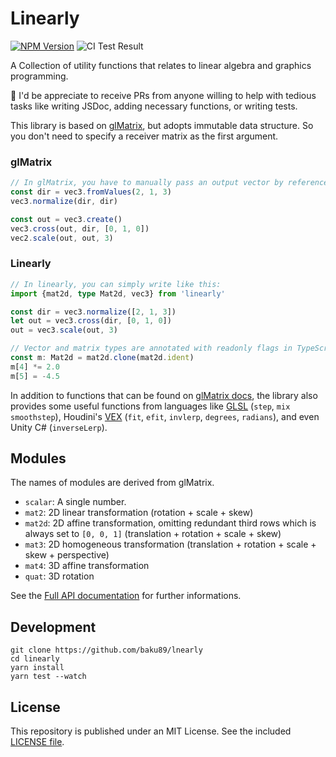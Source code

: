# Linearly

[![NPM Version](https://img.shields.io/npm/v/linearly.svg)](https://www.npmjs.com/package/linearly)
![CI Test Result](https://github.com/baku89/linearly/actions/workflows/ci.yml/badge.svg)

A Collection of utility functions that relates to linear algebra and graphics programming.

🍡 I'd be appreciate to receive PRs from anyone willing to help with tedious tasks like writing JSDoc, adding necessary functions, or writing tests.

This library is based on [glMatrix](https://github.com/toji/gl-matrix), but adopts immutable data structure. So you don't need to specify a receiver matrix as the first argument.

### glMatrix

```ts
// In glMatrix, you have to manually pass an output vector by reference to reuse  vectors in efficient way.
const dir = vec3.fromValues(2, 1, 3)
vec3.normalize(dir, dir)

const out = vec3.create()
vec3.cross(out, dir, [0, 1, 0])
vec2.scale(out, out, 3)
```

### Linearly

```ts
// In linearly, you can simply write like this:
import {mat2d, type Mat2d, vec3} from 'linearly'

const dir = vec3.normalize([2, 1, 3])
let out = vec3.cross(dir, [0, 1, 0])
out = vec3.scale(out, 3)

// Vector and matrix types are annotated with readonly flags in TypeScript, and some constants are defined as frozen array (applied Object.freeze). You can use `clone` if you want to mutate the elements of values.
const m: Mat2d = mat2d.clone(mat2d.ident)
m[4] *= 2.0
m[5] = -4.5
```

In addition to functions that can be found on [glMatrix docs](https://glmatrix.net/), the library also provides some useful functions from languages like [GLSL](https://registry.khronos.org/OpenGL-Refpages/gl4/html/indexflat.php) (`step`, `mix` `smoothstep`), Houdini's [VEX](https://www.sidefx.com/docs/houdini/vex/functions/) (`fit`, `efit`, `invlerp`, `degrees`, `radians`), and even Unity C# (`inverseLerp`).

## Modules

The names of modules are derived from glMatrix.

- `scalar`: A single number.
- `mat2`: 2D linear transformation (rotation + scale + skew)
- `mat2d`: 2D affine transformation, omitting redundant third rows which is always set to `[0, 0, 1]` (translation + rotation + scale + skew)
- `mat3`: 2D homogeneous transformation (translation + rotation + scale + skew + perspective)
- `mat4`: 3D affine transformation
- `quat`: 3D rotation

See the [Full API documentation](https://baku89.github.io/linearly) for further informations.

## Development

```
git clone https://github.com/baku89/lnearly
cd linearly
yarn install
yarn test --watch
```

## License

This repository is published under an MIT License. See the included [LICENSE file](./LICENSE).
